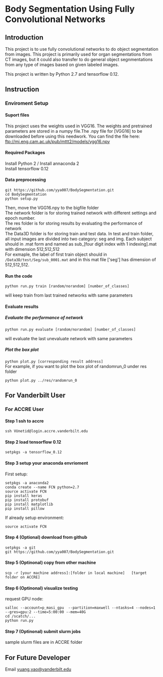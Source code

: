 # Body Segmentation Using Fully Convolutional Networks 

## Introduction
This project is to use fully convolutional networks to do object segmentation from images. This project is primarily used for organ segmentations from CT images, but it could also transfer to do general object segnmentations from any type of images based on given labeled images.</br>


This project is written by Python 2.7 and tensorflow 0.12.</br>

## Instruction

### Enviroment Setup
#### Suport files
This project uses the weights used in VGG16. The weights and pretrained parameters are stored in a numpy file.The .npy file for [VGG16] to be downloaded before using this needwork. You can find the file here: ftp://mi.eng.cam.ac.uk/pub/mttt2/models/vgg16.npy 
#### Required Packages
Install Python 2 / Install annaconda 2</br>
Install tensorflow 0.12</br>
#### Data preprocessing
```
git https://github.com/yya007/BodySegmentation.git
cd BodySegmentation
python setup.py
```
Then, move the VGG16.npy to the bigfile folder</br>
The network folder is for storing trained network with different settings and epoch number.</br>
The res folder is for storing results by evaluating the performance of network</br>
The Data3D folder is for storing train and test data. In test and train folder, all input images are divided into two category: seg and img. Each subject should in .mat form and named as sub_[four digit index with 1 indexing].mat with dimension 512,512,512</br>
For exmaple, the label of first train object should in `/Data3D/test/Seg/sub_0001.mat` and in this mat file ['seg'] has dimension of 512,512,512.</br>
#### Run the code
```
python run.py train [random/norandom] [number_of_classes]
```
will keep train from last trained networks with same parameters
#### Evaluate results
##### Evaluate the performance of network
```
python run.py evaluate [random/norandom] [number_of_classes]
```
will evaluate the last unevaluate network with same parameters
##### Plot the box plot
`python plot.py [corresponding result address]`</br>
For example, if you want to plot the box plot of randomrun_0 under res folder</br>
```
python plot.py ../res/randomrun_0
```
## For Vanderbilt User
### For ACCRE User
#### Step 1 ssh to accre
```
ssh VUnetid@login.accre.vanderbilt.edu
```
#### Step 2 load tensorflow 0.12
```
setpkgs -a tensorflow_0.12
```
#### Step 3 setup your anaconda envrioment
First setup:</br>
```
setpkgs -a anaconda2
conda create --name FCN python=2.7
source activate FCN
pip install keras
pip install protobuf
pip install matplotlib
pip install pillow
```
If already setup environment:</br>
```
source activate FCN
```
#### Step 4 (Optional) download from github
```
setpkgs -a git
git https://github.com/yya007/BodySegmentation.git
```
#### Step 5 (Optinonal) copy from other machine
```
scp -r [your machine address]:[folder in local machine]   [target folder on ACCRE]
```

#### Step 6 (Optinonal) visualize testing 
request GPU node:</br>
```
salloc --account=p_masi_gpu  --partition=maxwell --ntasks=4 --nodes=1 --gres=gpu:2 --time=5:00:00 --mem=40G
cd /scatch/...
python run.py
```
#### Step 7 (Optinonal) submit slurm jobs 
sample slurm files are in ACCRE folder
## For Future Developer 
Email yuang.yao@vanderbilt.edu


